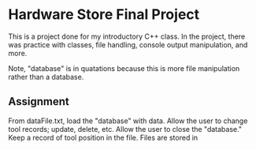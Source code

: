 <h1>Hardware Store Final Project</h1>
<p>This is a project done for my introductory C++ class. In the project, there was practice with classes, file handling, console output manipulation, and more. </p>
<p>Note, "database" is in quatations because this is more file manipulation rather than a database. </p>
<h2>Assignment</h2>
<p>From dataFile.txt, load the "database" with data. Allow the user to change tool records; update, delete, etc. Allow the user to close the "database." Keep a record of tool position in the file. Files are stored in </p>
